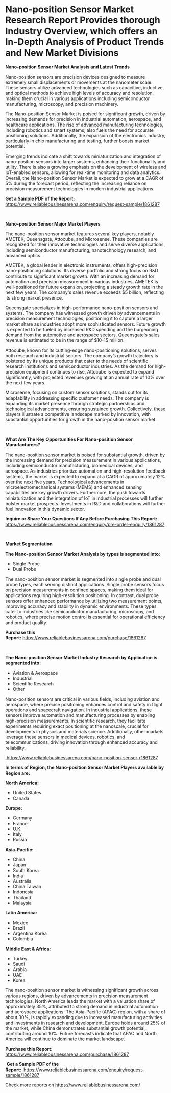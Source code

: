 <p><h1>Nano-position Sensor Market Research Report Provides thorough Industry Overview, which offers an In-Depth Analysis of Product Trends and New Market Divisions</h1></p><p><strong>Nano-position Sensor Market Analysis and Latest Trends</strong></p>
<p><p>Nano-position sensors are precision devices designed to measure extremely small displacements or movements at the nanometer scale. These sensors utilize advanced technologies such as capacitive, inductive, and optical methods to achieve high levels of accuracy and resolution, making them crucial in various applications including semiconductor manufacturing, microscopy, and precision machinery.</p><p>The Nano-position Sensor Market is poised for significant growth, driven by increasing demands for precision in industrial automation, aerospace, and healthcare applications. The rise of advanced manufacturing technologies, including robotics and smart systems, also fuels the need for accurate positioning solutions. Additionally, the expansion of the electronics industry, particularly in chip manufacturing and testing, further boosts market potential.</p><p>Emerging trends indicate a shift towards miniaturization and integration of nano-position sensors into larger systems, enhancing their functionality and utility. There is also a growing emphasis on the development of wireless and IoT-enabled sensors, allowing for real-time monitoring and data analytics. Overall, the Nano-position Sensor Market is expected to grow at a CAGR of 5% during the forecast period, reflecting the increasing reliance on precision measurement technologies in modern industrial applications.</p></p>
<p><strong>Get a Sample PDF of the Report:&nbsp;</strong> <a href="https://www.reliablebusinessarena.com/enquiry/request-sample/1861287?utm_campaign=3559&utm_medium=2&utm_source=Github&utm_content=ia&utm_term=07042025&utm_id=nano-position-sensor">https://www.reliablebusinessarena.com/enquiry/request-sample/1861287</a></p>
<p>&nbsp;</p>
<p><strong>Nano-position Sensor Major Market Players</strong></p>
<p><p>The nano-position sensor market features several key players, notably AMETEK, Queensgate, Attocube, and Microsense. These companies are recognized for their innovative technologies and serve diverse applications, including semiconductor manufacturing, nanotechnology research, and advanced optics.</p><p>AMETEK, a global leader in electronic instruments, offers high-precision nano-positioning solutions. Its diverse portfolio and strong focus on R&D contribute to significant market growth. With an increasing demand for automation and precision measurement in various industries, AMETEK is well-positioned for future expansion, projecting a steady growth rate in the next few years. The company's sales revenue exceeds $5 billion, reflecting its strong market presence.</p><p>Queensgate specializes in high-performance nano-position sensors and systems. The company has witnessed growth driven by advancements in precision measurement technologies, positioning it to capture a larger market share as industries adopt more sophisticated sensors. Future growth is expected to be fueled by increased R&D spending and the burgeoning demand from the automotive and aerospace sectors. Queensgate's sales revenue is estimated to be in the range of $10-15 million.</p><p>Attocube, known for its cutting-edge nano-positioning solutions, serves both research and industrial sectors. The company’s growth trajectory is bolstered by its unique products that cater to the needs of scientific research institutions and semiconductor industries. As the demand for high-precision equipment continues to rise, Attocube is expected to expand significantly, with projected revenues growing at an annual rate of 10% over the next few years.</p><p>Microsense, focusing on custom sensor solutions, stands out for its adaptability in addressing specific customer needs. The company is expanding its market presence through strategic partnerships and technological advancements, ensuring sustained growth. Collectively, these players illustrate a competitive landscape marked by innovation, with substantial opportunities for growth in the nano-position sensor market.</p></p>
<p>&nbsp;</p>
<p><strong>What Are The Key Opportunities For Nano-position Sensor Manufacturers?</strong></p>
<p><p>The nano-position sensor market is poised for substantial growth, driven by the increasing demand for precision measurement in various applications, including semiconductor manufacturing, biomedical devices, and aerospace. As industries prioritize automation and high-resolution feedback systems, the market is expected to expand at a CAGR of approximately 12% over the next five years. Technological advancements in microelectromechanical systems (MEMS) and enhanced sensing capabilities are key growth drivers. Furthermore, the push towards miniaturization and the integration of IoT in industrial processes will further bolster market prospects. Investments in R&D and collaborations will further fuel innovation in this dynamic sector.</p></p>
<p><strong>Inquire or Share Your Questions If Any Before Purchasing This Report:</strong> <a href="https://www.reliablebusinessarena.com/enquiry/pre-order-enquiry/1861287?utm_campaign=3559&utm_medium=2&utm_source=Github&utm_content=ia&utm_term=07042025&utm_id=nano-position-sensor">https://www.reliablebusinessarena.com/enquiry/pre-order-enquiry/1861287</a></p>
<p>&nbsp;</p>
<p><strong>Market Segmentation</strong></p>
<p><strong>The Nano-position Sensor Market Analysis by types is segmented into:</strong></p>
<p><ul><li>Single Probe</li><li>Dual Probe</li></ul></p>
<p><p>The nano-position sensor market is segmented into single probe and dual probe types, each serving distinct applications. Single probe sensors focus on precision measurements in confined spaces, making them ideal for applications requiring high-resolution positioning. In contrast, dual probe sensors offer enhanced performance by utilizing two measurement points, improving accuracy and stability in dynamic environments. These types cater to industries like semiconductor manufacturing, microscopy, and robotics, where precise motion control is essential for operational efficiency and product quality.</p></p>
<p><strong>Purchase this Report:&nbsp;</strong><a href="https://www.reliablebusinessarena.com/purchase/1861287?utm_campaign=3559&utm_medium=2&utm_source=Github&utm_content=ia&utm_term=07042025&utm_id=nano-position-sensor">https://www.reliablebusinessarena.com/purchase/1861287</a></p>
<p>&nbsp;</p>
<p><strong>The Nano-position Sensor Market Industry Research by Application is segmented into:</strong></p>
<p><ul><li>Aviation & Aerospace</li><li>Industrial</li><li>Scientific Research</li><li>Other</li></ul></p>
<p><p>Nano-position sensors are critical in various fields, including aviation and aerospace, where precise positioning enhances control and safety in flight operations and spacecraft navigation. In industrial applications, these sensors improve automation and manufacturing processes by enabling high-precision measurements. In scientific research, they facilitate experiments requiring exact positioning at the nanoscale, crucial for developments in physics and materials science. Additionally, other markets leverage these sensors in medical devices, robotics, and telecommunications, driving innovation through enhanced accuracy and reliability.</p></p>
<p><a href="https://www.reliablebusinessarena.com/nano-position-sensor-r1861287?utm_campaign=3559&utm_medium=2&utm_source=Github&utm_content=ia&utm_term=07042025&utm_id=nano-position-sensor">&nbsp;https://www.reliablebusinessarena.com/nano-position-sensor-r1861287</a></p>
<p><strong>In terms of Region, the Nano-position Sensor Market Players available by Region are:</strong></p>
<p>
    <p> <strong> North America: </strong>
        <ul>
            <li>United States</li>
            <li>Canada</li>
        </ul>
        </p> 
    <p> <strong> Europe: </strong>
        <ul>
            <li>Germany</li>
            <li>France</li>
            <li>U.K.</li>
            <li>Italy</li>
            <li>Russia</li>
        </ul>
        </p> 
    <p> <strong> Asia-Pacific: </strong>
        <ul>
            <li>China</li>
            <li>Japan</li>
            <li>South Korea</li>
            <li>India</li>
            <li>Australia</li>
            <li>China Taiwan</li>
            <li>Indonesia</li>
            <li>Thailand</li>
            <li>Malaysia</li>
        </ul>
        </p> 
    <p> <strong> Latin America: </strong>
        <ul>
            <li>Mexico</li>
            <li>Brazil</li>
            <li>Argentina Korea</li>
            <li>Colombia</li>
        </ul>
        </p> 
    <p> <strong> Middle East & Africa: </strong>
        <ul>
            <li>Turkey</li>
            <li>Saudi</li>
            <li>Arabia</li>
            <li>UAE</li>
            <li>Korea</li>
        </ul>
    </p>
    </p>
<p><p>The nano-position sensor market is witnessing significant growth across various regions, driven by advancements in precision measurement technologies. North America leads the market with a valuation share of approximately 35%, attributed to strong demand in industrial automation and aerospace applications. The Asia-Pacific (APAC) region, with a share of about 30%, is rapidly expanding due to increased manufacturing activities and investments in research and development. Europe holds around 25% of the market, while China demonstrates substantial growth potential, contributing around 10%. Future forecasts indicate that APAC and North America will continue to dominate the market landscape.</p></p>
<p><strong>Purchase this Report: </strong><a href="https://www.reliablebusinessarena.com/purchase/1861287?utm_campaign=3559&utm_medium=2&utm_source=Github&utm_content=ia&utm_term=07042025&utm_id=nano-position-sensor">https://www.reliablebusinessarena.com/purchase/1861287</a></p>
<p>&nbsp;<strong>Get a Sample PDF of the Report:&nbsp;&nbsp;</strong><a href="https://www.reliablebusinessarena.com/enquiry/request-sample/1861287?utm_campaign=3559&utm_medium=2&utm_source=Github&utm_content=ia&utm_term=07042025&utm_id=nano-position-sensor">https://www.reliablebusinessarena.com/enquiry/request-sample/1861287</a></p>
<p><strong></strong></p>
<p>Check more reports on <a href="https://www.reliablebusinessarena.com/?utm_campaign=3559&utm_medium=2&utm_source=Github&utm_content=ia&utm_term=07042025&utm_id=nano-position-sensor">https://www.reliablebusinessarena.com/</a></p>